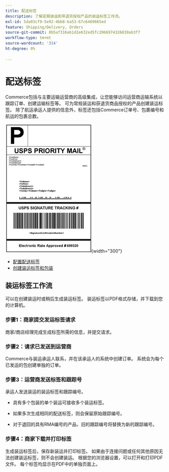 ```yaml
---
title: 配送标签
description: 了解定期装运和带退货授权产品的装运标签工作流。
exl-id: 5da03cf9-5e92-4bb8-ba53-67c6469665ed
feature: Shipping/Delivery, Orders
source-git-commit: 8b5af316ab1d2e632ed5fc2066974326830ab3f7
workflow-type: tm+mt
source-wordcount: '314'
ht-degree: 0%

---
```


# 配送标签

Commerce包括与主要运输运营商的高级集成，让您能够访问运营商运输系统以跟踪订单、创建运输标签等。 可为常规装运和获退货商品授权的产品创建装运标签。 除了航运承运人提供的信息外，标签还包括Commerce订单号、包裹编号和航运的包裹总数。

![USPS优先送货标签](./assets/shipping-usps-priority-label.png){width="300"}

- [配置配送标签](shipping-label-configure.md)
- [创建装运标签和包装](shipping-label-create.md)

## 装运标签工作流

可以在创建装运时或稍后生成装运标签。 装运标签以PDF格式存储，并下载到您的计算机。

### 步骤1：商家提交发运标签请求

商家/商店经理完成生成标签所需的信息，并提交请求。

### 步骤2：请求已发送到运营商

Commerce与装运承运人联系，并在该承运人的系统中创建订单。 系统会为每个已发运的包创建单独的订单。

### 步骤3：运营商发送标签和跟踪号

承运人发送装运的装运标签和跟踪编号。

- 具有多个包装的单个装运可接收多个装运标签。

- 如果多次生成相同的配送标签，则会保留原始跟踪编号。

- 对于退回的具有RMA编号的产品，旧的跟踪编号将替换为新的跟踪编号。

### 步骤4：商家下载并打印标签

生成装运标签后，保存新装运并打印标签。 如果由于连接问题或任何其他原因无法创建装运标签，则不会创建装运。 根据您的浏览器设置，可以打开和打印PDF文件。 每个标签均显示在PDF中的单独页面上。
